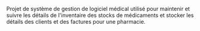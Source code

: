 Projet de système de gestion de logiciel médical 
utilisé pour maintenir et suivre les détails de l'inventaire des stocks de médicaments 
et stocker les détails des clients et des factures pour une pharmacie.

